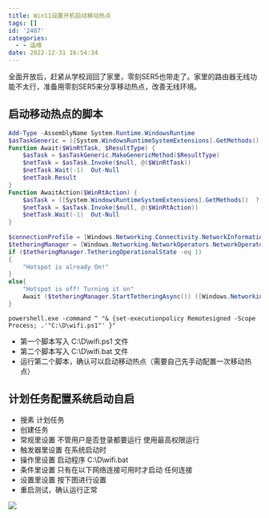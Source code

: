 ```yaml
---
title: Win11设置开机启动移动热点
tags: []
id: '2487'
categories:
  - - 运维
date: 2022-12-31 16:54:34
---
```


全面开放后，赶紧从学校润回了家里，零刻SER5也带走了。家里的路由器无线功能不太行，准备用零刻SER5来分享移动热点，改善无线环境。

## 启动移动热点的脚本

```powershell
Add-Type -AssemblyName System.Runtime.WindowsRuntime
$asTaskGeneric = ([System.WindowsRuntimeSystemExtensions].GetMethods()  ? { $_.Name -eq 'AsTask' -and $_.GetParameters().Count -eq 1 -and $_.GetParameters()[0].ParameterType.Name -eq 'IAsyncOperation`1' })[0]
Function Await($WinRtTask, $ResultType) {
    $asTask = $asTaskGeneric.MakeGenericMethod($ResultType)
    $netTask = $asTask.Invoke($null, @($WinRtTask))
    $netTask.Wait(-1)  Out-Null
    $netTask.Result
}
Function AwaitAction($WinRtAction) {
    $asTask = ([System.WindowsRuntimeSystemExtensions].GetMethods()  ? { $_.Name -eq 'AsTask' -and $_.GetParameters().Count -eq 1 -and !$_.IsGenericMethod })[0]
    $netTask = $asTask.Invoke($null, @($WinRtAction))
    $netTask.Wait(-1)  Out-Null
}
 
$connectionProfile = [Windows.Networking.Connectivity.NetworkInformation,Windows.Networking.Connectivity,ContentType=WindowsRuntime]::GetInternetConnectionProfile()
$tetheringManager = [Windows.Networking.NetworkOperators.NetworkOperatorTetheringManager,Windows.Networking.NetworkOperators,ContentType=WindowsRuntime]::CreateFromConnectionProfile($connectionProfile)
if ($tetheringManager.TetheringOperationalState -eq 1) 
{
    "Hotspot is already On!"
}
else{
    "Hotspot is off! Turning it on"
    Await ($tetheringManager.StartTetheringAsync()) ([Windows.Networking.NetworkOperators.NetworkOperatorTetheringOperationResult])
}
```

```CMD
powershell.exe -command ^ "& {set-executionpolicy Remotesigned -Scope Process; .'"C:\D\wifi.ps1"' }"
```

*   第一个脚本写入 C:\\D\\wifi.ps1 文件
*   第二个脚本写入 C:\\D\\wifi.bat 文件
*   运行第二个脚本，确认可以启动移动热点（需要自己先手动配置一次移动热点）

## 计划任务配置系统启动自启

*   搜素 计划任务
*   创建任务
*   常规里设置 不管用户是否登录都要运行 使用最高权限运行
*   触发器里设置 在系统启动时
*   操作里设置 启动程序 C:\\D\\wifi.bat
*   条件里设置 只有在以下网络连接可用时才启动 任何连接
*   设置里设置 按下图进行设置
*   重启测试，确认运行正常

![](https://img-cdn.limour.top/2022/12/31/63aff8b266572.png)